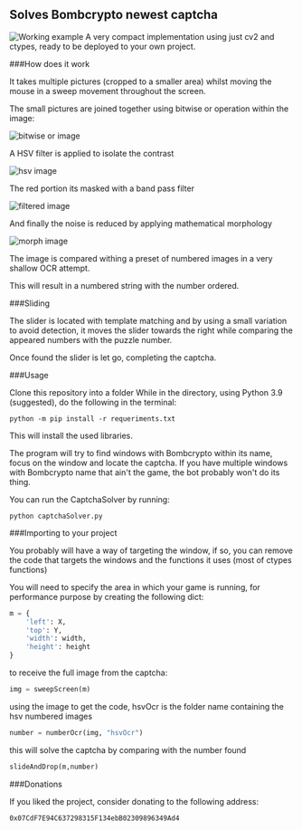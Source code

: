 ﻿## Solves Bombcrypto newest captcha
![Working example](https://i.imgur.com/2AqbIJO.gif)
A very compact implementation using just cv2 and ctypes, ready to be deployed to your own project.

###How does it work

It takes multiple pictures (cropped to a smaller area) whilst moving the mouse in a sweep movement throughout the screen.

The small pictures are joined together using bitwise or operation within the image:

![bitwise or image](https://i.imgur.com/yHlipeX.png)

A HSV filter is applied to isolate the contrast

![hsv image](https://i.imgur.com/i1c4Jlf.png)

The red portion its masked with a band pass filter

![filtered image](https://i.imgur.com/lx6YGcP.png)

And finally the noise is reduced by applying mathematical morphology

![morph image](https://i.imgur.com/dgTGPTG.png)

The image is compared withing a preset of numbered images in a very shallow OCR attempt.

This will result in a numbered string with the number ordered.

###Sliding

The slider is located with template matching and by using a small variation to avoid detection, it moves the slider towards the right while comparing the appeared numbers with the puzzle number.

Once found the slider is let go, completing the captcha.

###Usage

Clone this repository into a folder
While in the directory, using Python 3.9 (suggested), do the following in the terminal:

`python -m pip install -r requeriments.txt`

This will install the used libraries.

The program will try to find windows with Bombcrypto within its name, focus on the window and locate the captcha.
If you have multiple windows with Bombcrypto name that ain't the game, the bot probably won't do its thing.

You can run the CaptchaSolver by running:

`python captchaSolver.py`

###Importing to your project

You probably will have a way of targeting the window, if so, you can remove the code that targets the windows and the functions it uses (most of ctypes functions)

You will need to specify the area in which your game is running, for performance purpose by creating the following dict:
```python
m = {
    'left': X,
    'top': Y,
    'width': width,
    'height': height
}
```

to receive the full image from the captcha:

```python
img = sweepScreen(m)
```

using the image to get the code, hsvOcr is the folder name containing the hsv numbered images
```python
number = numberOcr(img, "hsvOcr")
```

this will solve the captcha by comparing with the number found
```python
slideAndDrop(m,number)
```

###Donations

If you liked the project, consider donating to the following address:

`0x07CdF7E94C637298315F134ebB02309896349Ad4`

